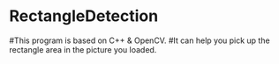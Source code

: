 # RectangleDetection
#This program is based on C++ & OpenCV.
#It can help you pick up the rectangle area in the picture you loaded.

